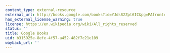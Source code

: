 ```yaml
---
content_type: external-resource
external_url: http://books.google.com/books?id=YJds82Zpt6IC&pg=PAfrontcover
has_external_license_warning: true
license: https://en.wikipedia.org/wiki/All_rights_reserved
status: ''
title: Google Books
uid: b315925e-8efe-4f57-a452-482f7c21e109
wayback_url: ''
---
```

